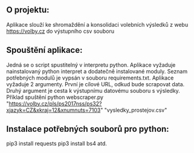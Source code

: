 
O projektu:
-----------
Aplikace slouží ke shromaždění a konsolidaci volebních výsledků z webu https://volby.cz
do výstupního csv souboru


Spouštění aplikace:
-------------------
Jedná se o script spustitelný v interpretu python.
Aplikace vyžaduje nainstalovaný python interpret a dodatečně instalované moduly.
Seznam potřebných modulů je vypsán v souboru requirements.txt.
Aplikace vyžaduje 2 argumenty. 
První je cílové URL, odkud bude scrapovat data. 
Druhý argument je cesta k výstupnímu datovému souboru s výsledky.
Příklad spuštění
python webscraper.py "https://volby.cz/pls/ps2017nss/ps32?xjazyk=CZ&xkraj=12&xnumnuts=7103" "vysledky_prostejov.csv"


Instalace potřebných souborů pro python:
----------------------------------------
pip3 install requests
pip3 install bs4
atd.
